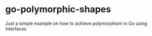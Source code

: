 # go-polymorphic-shapes
Just a simple example on how to achieve polymorphism in Go using Interfaces
